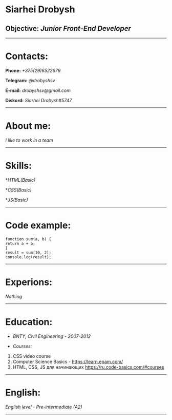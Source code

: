 # Siarhei Drobysh

## Objective: _Junior Front-End Developer_

---

# Contacts:

**Phone:** _+375(29)6522679_

**Telegram:** _@drobyshsv_

**E-mail:** _drobyshsv@gmail.com_

**Diskord:** _Siarhei Drobysh#5747_

---

# About me:

_I like to work in a team_

---

# Skills:

\*_HTML(Basic)_

\*_CSS(Basic)_

\*_JS(Basic)_

---

# Code example:

```
function sum(a, b) {
return a + b;
}
result = sum(10, 2);
console.log(result);
```

---

# Experions:

_Nothing_

---

# Education:

- _BNTY, Civil Engineering - 2007-2012_

- _Courses:_

1.  CSS video course
2.  Computer Science Basics - https://learn.epam.com/
3.  HTML, CSS, JS для начинающих https://ru.code-basics.com/#courses

---

# English:

_English level - Pre-intermediate (A2)_

---
